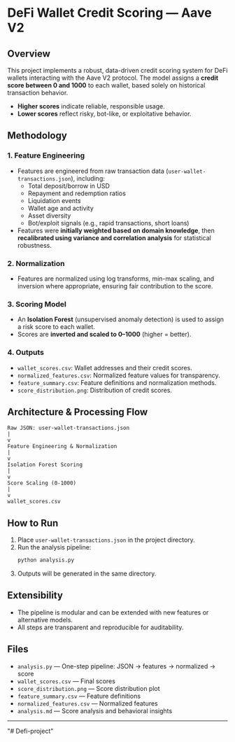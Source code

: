 # DeFi Wallet Credit Scoring — Aave V2

## Overview

This project implements a robust, data-driven credit scoring system for DeFi wallets interacting with the Aave V2 protocol. The model assigns a **credit score between 0 and 1000** to each wallet, based solely on historical transaction behavior.

- **Higher scores** indicate reliable, responsible usage.
- **Lower scores** reflect risky, bot-like, or exploitative behavior.

## Methodology

### 1. **Feature Engineering**
- Features are engineered from raw transaction data (`user-wallet-transactions.json`), including:
  - Total deposit/borrow in USD
  - Repayment and redemption ratios
  - Liquidation events
  - Wallet age and activity
  - Asset diversity
  - Bot/exploit signals (e.g., rapid transactions, short loans)
- Features were **initially weighted based on domain knowledge**, then **recalibrated using variance and correlation analysis** for statistical robustness.

### 2. **Normalization**
- Features are normalized using log transforms, min-max scaling, and inversion where appropriate, ensuring fair contribution to the score.

### 3. **Scoring Model**
- An **Isolation Forest** (unsupervised anomaly detection) is used to assign a risk score to each wallet.
- Scores are **inverted and scaled to 0–1000** (higher = better).

### 4. **Outputs**
- `wallet_scores.csv`: Wallet addresses and their credit scores.
- `normalized_features.csv`: Normalized feature values for transparency.
- `feature_summary.csv`: Feature definitions and normalization methods.
- `score_distribution.png`: Distribution of credit scores.

## Architecture & Processing Flow

```
Raw JSON: user-wallet-transactions.json
|
v
Feature Engineering & Normalization
|
v
Isolation Forest Scoring
|
v
Score Scaling (0-1000)
|
v
wallet_scores.csv
```

## How to Run

1. Place `user-wallet-transactions.json` in the project directory.
2. Run the analysis pipeline:
   ```bash
   python analysis.py
   ```
3. Outputs will be generated in the same directory.

## Extensibility

- The pipeline is modular and can be extended with new features or alternative models.
- All steps are transparent and reproducible for auditability.

## Files

- `analysis.py` — One-step pipeline: JSON → features → normalized → score
- `wallet_scores.csv` — Final scores
- `score_distribution.png` — Score distribution plot
- `feature_summary.csv` — Feature definitions
- `normalized_features.csv` — Normalized features
- `analysis.md` — Score analysis and behavioral insights

---
"# Defi-project" 
